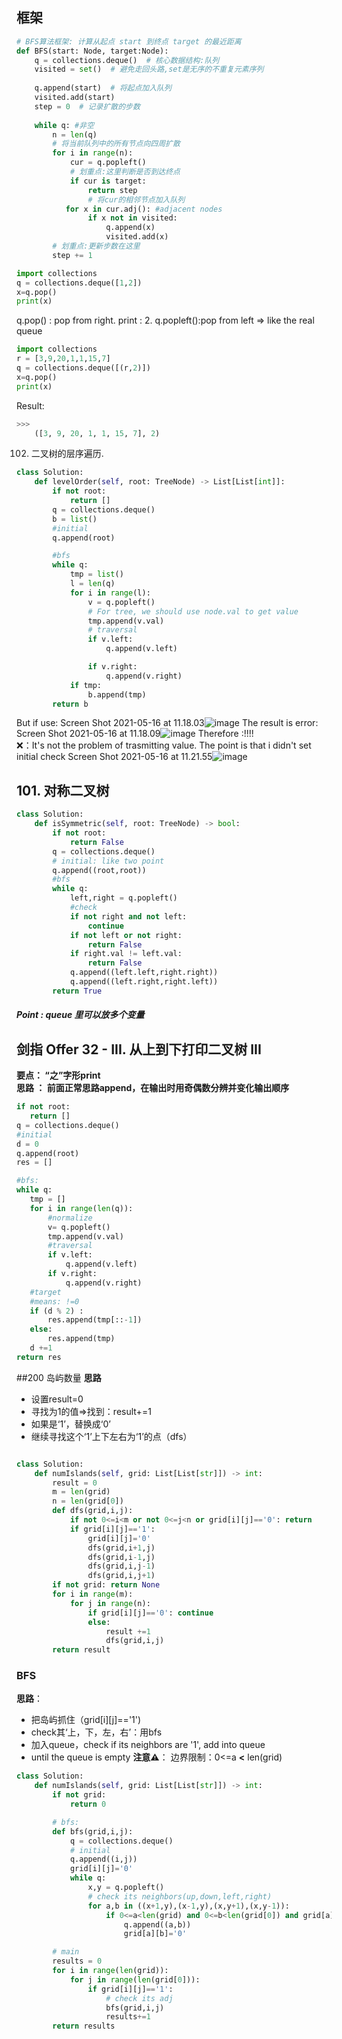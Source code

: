 ## 框架
```python
# BFS算法框架: 计算从起点 start 到终点 target 的最近距离
def BFS(start: Node, target:Node):
    q = collections.deque()  # 核心数据结构:队列
    visited = set()  # 避免走回头路,set是无序的不重复元素序列
    
    q.append(start)  # 将起点加入队列
    visited.add(start)
    step = 0  # 记录扩散的步数
    
    while q: #非空
        n = len(q)
        # 将当前队列中的所有节点向四周扩散
        for i in range(n):
            cur = q.popleft()
            # 划重点:这里判断是否到达终点
            if cur is target:
                return step
                # 将cur的相邻节点加入队列
           for x in cur.adj(): #adjacent nodes
                if x not in visited:
                    q.append(x)
                    visited.add(x)
        # 划重点:更新步数在这里
        step += 1
```
```python
import collections
q = collections.deque([1,2])
x=q.pop()
print(x)

```
q.pop() : pop from right. 
print : 2. 
q.popleft():pop from left => like the real queue

```python
import collections
r = [3,9,20,1,1,15,7]
q = collections.deque([(r,2)])
x=q.pop()
print(x)
```
Result:
```python
>>>
    ([3, 9, 20, 1, 1, 15, 7], 2)
```
102. 二叉树的层序遍历. 
```python
class Solution:
    def levelOrder(self, root: TreeNode) -> List[List[int]]:
        if not root:
            return []
        q = collections.deque()
        b = list()
        #initial
        q.append(root)

        #bfs
        while q:
            tmp = list()
            l = len(q)
            for i in range(l):
                v = q.popleft()
                # For tree, we should use node.val to get value
                tmp.append(v.val)
                # traversal
                if v.left:
                    q.append(v.left)

                if v.right:
                    q.append(v.right)
            if tmp:
                b.append(tmp)
        return b
```
But if use:
Screen Shot 2021-05-16 at 11.18.03![image](https://user-images.githubusercontent.com/73490814/118392168-6db60000-b638-11eb-999c-7cfb20c3aa9c.png)
The result is error:
Screen Shot 2021-05-16 at 11.18.09![image](https://user-images.githubusercontent.com/73490814/118392174-77d7fe80-b638-11eb-93d6-cc06952296ce.png)
Therefore :!!!!  
❌：It's not the problem of trasmitting value. 
The point is that i didn't set initial check
Screen Shot 2021-05-16 at 11.21.55![image](https://user-images.githubusercontent.com/73490814/118392278-22502180-b639-11eb-92a3-5f1570512b30.png)
## 101. 对称二叉树  
```python
class Solution:
    def isSymmetric(self, root: TreeNode) -> bool:
        if not root:
            return False
        q = collections.deque()
        # initial: like two point
        q.append((root,root))
        #bfs
        while q:
            left,right = q.popleft()               
            #check
            if not right and not left:
                continue
            if not left or not right:
                return False 
            if right.val != left.val:
                return False
            q.append((left.left,right.right))
            q.append((left.right,right.left))
        return True
 ```
 #####  Point : queue 里可以放多个变量
 ## 剑指 Offer 32 - III. 从上到下打印二叉树 III 
 **要点： “之”字形print**   
 **思路 ： 前面正常思路append，在输出时用奇偶数分辨并变化输出顺序**
 ```python
 if not root:
    return []
q = collections.deque()
#initial
d = 0
q.append(root)
res = []

#bfs:
while q:
    tmp = []            
    for i in range(len(q)):
        #normalize
        v= q.popleft()
        tmp.append(v.val)
        #traversal
        if v.left:
            q.append(v.left)
        if v.right:
            q.append(v.right)
    #target
    #means: !=0
    if (d % 2) :
        res.append(tmp[::-1])
    else:
        res.append(tmp)           
    d +=1                 
return res
 ```
 ##200 岛屿数量
 **思路**
 * 设置result=0
 * 寻找为1的值=>找到：result+=1
 * 如果是‘1’，替换成‘0’
 * 继续寻找这个‘1’上下左右为‘1’的点（dfs）
```python

class Solution:
    def numIslands(self, grid: List[List[str]]) -> int:
        result = 0
        m = len(grid)
        n = len(grid[0])
        def dfs(grid,i,j):
            if not 0<=i<m or not 0<=j<n or grid[i][j]=='0': return
            if grid[i][j]=='1':
                grid[i][j]='0'
                dfs(grid,i+1,j)
                dfs(grid,i-1,j)
                dfs(grid,i,j-1)
                dfs(grid,i,j+1)
        if not grid: return None
        for i in range(m):
            for j in range(n):
                if grid[i][j]=='0': continue
                else: 
                    result +=1
                    dfs(grid,i,j)
        return result
```
### BFS
**思路**：  
* 把岛屿抓住（grid[i][j]=='1')
* check其‘上，下，左，右’：用bfs
* 加入queue，check if its neighbors are '1', add into queue
* until the queue is empty
**注意⚠️**： 边界限制：0<=a **<** len(grid)
```python
class Solution:
    def numIslands(self, grid: List[List[str]]) -> int:
        if not grid:
            return 0

        # bfs:
        def bfs(grid,i,j):
            q = collections.deque()
            # initial 
            q.append((i,j))
            grid[i][j]='0'
            while q:
                x,y = q.popleft()
                # check its neighbors(up,down,left,right)
                for a,b in ((x+1,y),(x-1,y),(x,y+1),(x,y-1)):
                    if 0<=a<len(grid) and 0<=b<len(grid[0]) and grid[a][b]=='1':
                        q.append((a,b))
                        grid[a][b]='0'

        # main
        results = 0
        for i in range(len(grid)):
            for j in range(len(grid[0])):
                if grid[i][j]=='1':
                    # check its adj
                    bfs(grid,i,j)
                    results+=1
        return results
```
